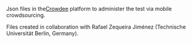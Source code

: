 Json files in the[Crowdee](https://www.crowdee.de/en/home) platform to administer the test via mobile crowdsourcing.

Files created in collaboration with Rafael Zequeira Jiménez (Technische Universität Berlin, Germany).